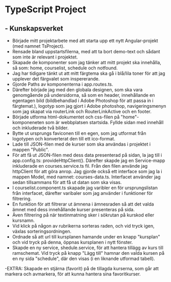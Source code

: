 # TypeScript Project
## - Kunskapsverket

- Började mitt projektarbete med att starta upp ett nytt Angular-projekt (med namnet TsProject).
- Rensade bland uppstartsfilerna, med att ta bort demo-text och sådant som inte är relevant i projektet.
- Skapade de komponenter som jag tänker att mitt projekt ska innehålla, så som: home, courselist, schedule och notfound.
- Jag har tidigare tänkt ut att mitt färgtema ska gå i blå/lila toner för att jag upplever det färgvalet som inspererande. 
- Gjorde Paths av komponenterna i app.routes.ts.
- Därefter började jag med den globala designen, som ska vara genomgående på undersidorna, så som en header, innehållande en egentagen bild (bildbehandlad i Adobe Photoshop för att passa in i färgtemat.), logotyp som jag gjort i Adobe photoshop, navigeringsmenyn som jag skapat via routerLink och RouterLinkActive och en footer. 
- Började utforma html-dokumentet och css-filen på "home"-komponeneten som är webbplatsen startsida. Fyllde sidan med innehåll och inkluderade två bilder. 
- Bytte ut ursprungs faviconen till en egen, som jag utformat från logotypen och konverterat den till ett ico-format.
- Lade till JSON-filen med de kurser som ska användas i projektet i mappen "Public". 
- För att få ut JSON-filen med dess data presenterad på sidan, la jag till i app.config.ts: provideHttpClient(). Därefter skapde jag en Service-mapp inkluderade en courses.service.ts fil. Från den filen använde jag httpClient för att göra anrop. Jag gjorde också ett interface som jag la i mappen Model, med namnet: courses-data.ts. Interfacet använder jag sedan tillsammans för att få ut datan som ska visas. 
- I courselist.component.ts skapade jag varibler en för ursprungslistan från interfacet, därefter varibaler som jag använder i funktioner för filtrering. 
- En funktion för att filtrerar ut ämnena i ämnesraden så att det valda ämnet med dess innehållande kurser presenteras på sida. 
- Även filtrering på när textinmatning sker i sökrutan på kurskod eller kursnamn. 
- Vid klick på någon av rubrikerna sorteras raden, och vid tryck igen, växlas sorteringsordningen.
- Ordnade så att url till kursplanen hamande under en knapp "kursplan" och vid tryck på denna, öppnas kursplanen i nytt fönster. 
- Skapde en ny service, shedule.service, för att hantera tillägg av kurs till ramschemat. Vid tryck på knapp "Lägg till" hamnar den valda kursen på en ny sida "schedule", där den visas (i en liknande utformad tabell). 




-EXTRA: Skapade en stjärna (favorit) på de tillagda kurserna, som går att markera och avmarkera, för att kunna hantera sina favoritkurser. 